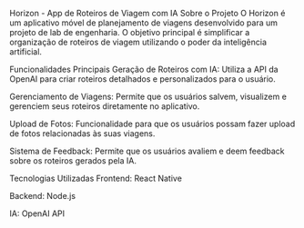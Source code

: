 Horizon - App de Roteiros de Viagem com IA
Sobre o Projeto
O Horizon é um aplicativo móvel de planejamento de viagens desenvolvido para um projeto de lab de engenharia. O objetivo principal é simplificar a organização de roteiros de viagem utilizando o poder da inteligência artificial.

Funcionalidades Principais
Geração de Roteiros com IA: Utiliza a API da OpenAI para criar roteiros detalhados e personalizados para o usuário.

Gerenciamento de Viagens: Permite que os usuários salvem, visualizem e gerenciem seus roteiros diretamente no aplicativo.

Upload de Fotos: Funcionalidade para que os usuários possam fazer upload de fotos relacionadas às suas viagens.

Sistema de Feedback: Permite que os usuários avaliem e deem feedback sobre os roteiros gerados pela IA.

Tecnologias Utilizadas
Frontend: React Native

Backend: Node.js

IA: OpenAI API
